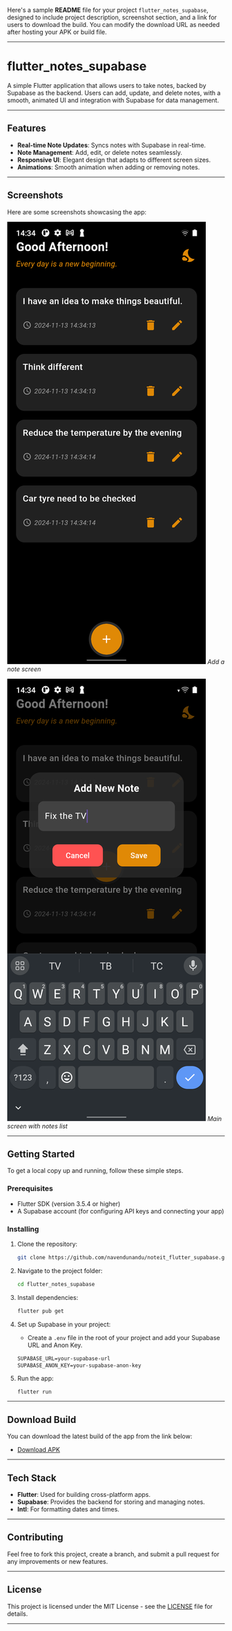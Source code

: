 Here's a sample **README** file for your project `flutter_notes_supabase`, designed to include project description, screenshot section, and a link for users to download the build. You can modify the download URL as needed after hosting your APK or build file.

---

# flutter_notes_supabase

A simple Flutter application that allows users to take notes, backed by Supabase as the backend. Users can add, update, and delete notes, with a smooth, animated UI and integration with Supabase for data management.

---

## Features

- **Real-time Note Updates**: Syncs notes with Supabase in real-time.
- **Note Management**: Add, edit, or delete notes seamlessly.
- **Responsive UI**: Elegant design that adapts to different screen sizes.
- **Animations**: Smooth animation when adding or removing notes.

---

## Screenshots

Here are some screenshots showcasing the app:

![Screenshot 1](Screenshot1.png)
*Add a note screen*

![Screenshot 2](Screenshot2.png)
*Main screen with notes list*

---

## Getting Started

To get a local copy up and running, follow these simple steps.

### Prerequisites

- Flutter SDK (version 3.5.4 or higher)
- A Supabase account (for configuring API keys and connecting your app)

### Installing

1. Clone the repository:

   ```bash
   git clone https://github.com/navendunandu/noteit_flutter_supabase.git
   ```

2. Navigate to the project folder:

   ```bash
   cd flutter_notes_supabase
   ```

3. Install dependencies:

   ```bash
   flutter pub get
   ```

4. Set up Supabase in your project:
   - Create a `.env` file in the root of your project and add your Supabase URL and Anon Key.

   ```
   SUPABASE_URL=your-supabase-url
   SUPABASE_ANON_KEY=your-supabase-anon-key
   ```

5. Run the app:

   ```bash
   flutter run
   ```

---

## Download Build

You can download the latest build of the app from the link below:

- [Download APK](Note%20App.apk)

---

## Tech Stack

- **Flutter**: Used for building cross-platform apps.
- **Supabase**: Provides the backend for storing and managing notes.
- **Intl**: For formatting dates and times.
  
---

## Contributing

Feel free to fork this project, create a branch, and submit a pull request for any improvements or new features.

---

## License

This project is licensed under the MIT License - see the [LICENSE](LICENSE) file for details.

---

